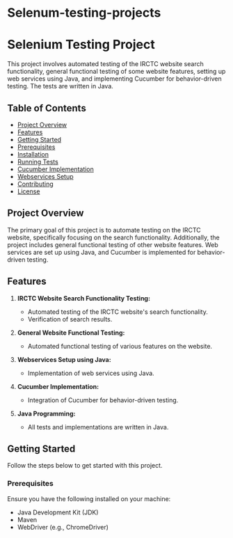 # Selenum-testing-projects
# Selenium Testing Project

This project involves automated testing of the IRCTC website search functionality, general functional testing of some website features, setting up web services using Java, and implementing Cucumber for behavior-driven testing. The tests are written in Java.

## Table of Contents

- [Project Overview](#project-overview)
- [Features](#features)
- [Getting Started](#getting-started)
- [Prerequisites](#prerequisites)
- [Installation](#installation)
- [Running Tests](#running-tests)
- [Cucumber Implementation](#cucumber-implementation)
- [Webservices Setup](#webservices-setup)
- [Contributing](#contributing)
- [License](#license)

## Project Overview

The primary goal of this project is to automate testing on the IRCTC website, specifically focusing on the search functionality. Additionally, the project includes general functional testing of other website features. Web services are set up using Java, and Cucumber is implemented for behavior-driven testing.

## Features

1. **IRCTC Website Search Functionality Testing:**
   - Automated testing of the IRCTC website's search functionality.
   - Verification of search results.

2. **General Website Functional Testing:**
   - Automated functional testing of various features on the website.

3. **Webservices Setup using Java:**
   - Implementation of web services using Java.

4. **Cucumber Implementation:**
   - Integration of Cucumber for behavior-driven testing.

5. **Java Programming:**
   - All tests and implementations are written in Java.

## Getting Started

Follow the steps below to get started with this project.

### Prerequisites

Ensure you have the following installed on your machine:

- Java Development Kit (JDK)
- Maven
- WebDriver (e.g., ChromeDriver)


